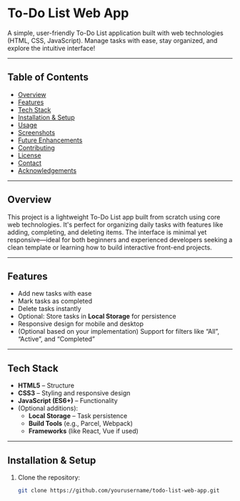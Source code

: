 # To-Do List Web App

A simple, user-friendly To-Do List application built with web technologies (HTML, CSS, JavaScript). Manage tasks with ease, stay organized, and explore the intuitive interface!

---

##  Table of Contents

- [Overview](#overview)
- [Features](#features)
- [Tech Stack](#tech-stack)
- [Installation & Setup](#installation--setup)
- [Usage](#usage)
- [Screenshots](#screenshots)
- [Future Enhancements](#future-enhancements)
- [Contributing](#contributing)
- [License](#license)
- [Contact](#contact)
- [Acknowledgements](#acknowledgements)

---

## Overview

This project is a lightweight To-Do List app built from scratch using core web technologies. It's perfect for organizing daily tasks with features like adding, completing, and deleting items. The interface is minimal yet responsive—ideal for both beginners and experienced developers seeking a clean template or learning how to build interactive front-end projects.

---

## Features

-  Add new tasks with ease
-  Mark tasks as completed
-  Delete tasks instantly
-  Optional: Store tasks in **Local Storage** for persistence
-  Responsive design for mobile and desktop
-  (Optional based on your implementation) Support for filters like “All”, “Active”, and “Completed”

---

## Tech Stack

- **HTML5** – Structure
- **CSS3** – Styling and responsive design
- **JavaScript (ES6+)** – Functionality
- (Optional additions):
  - **Local Storage** – Task persistence
  - **Build Tools** (e.g., Parcel, Webpack)
  - **Frameworks** (like React, Vue if used)

---

## Installation & Setup

1. Clone the repository:
   ```bash
   git clone https://github.com/yourusername/todo-list-web-app.git
